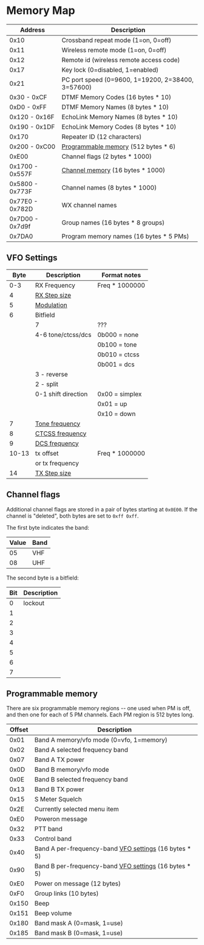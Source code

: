 # Memory Map

| Address         | Description                                                 |
|-----------------|-------------------------------------------------------------|
| 0x10            | Crossband repeat mode (1=on, 0=off)                         |
| 0x11            | Wireless remote mode  (1=on, 0=off)                         |
| 0x12            | Remote id (wireless remote access code)                     |
| 0x17            | Key lock (0=disabled, 1=enabled)                            |
| 0x21            | PC port speed (0=9600, 1=19200, 2=38400, 3=57600)           |
| 0x30 - 0xCF     | DTMF Memory Codes (16 bytes * 10)                           |
| 0xD0 - 0xFF     | DTMF Memory Names (8 bytes * 10)                            |
| 0x120 - 0x16F   | EchoLink Memory Names (8 bytes * 10)                        |
| 0x190 - 0x1DF   | EchoLink Memory Codes (8 bytes * 10)                        |
| 0x170           | Repeater ID (12 characters)                                 |
| 0x200 - 0xC00   | [Programmable memory](#programmable-memory) (512 bytes * 6) |
| 0xE00           | Channel flags (2 bytes * 1000)                              |
| 0x1700 - 0x557F | [Channel memory](#vfo-settings) (16 bytes * 1000)           |
| 0x5800 - 0x773F | Channel names (8 bytes * 1000)                              |
| 0x77E0 - 0x782D | WX channel names                                            |
| 0x7D00 - 0x7d9f | Group names (16 bytes * 8 groups)                           |
| 0x7DA0          | Program memory names (16 bytes * 5 PMs)                     |

## VFO Settings

| Byte  | Description                             | Format notes
|-------|-----------------------------------------|----------------|
| 0-3   | RX Frequency                            | Freq * 1000000 |
| 4     | [RX Step size](tables/step_size.md)     |                |
| 5     | [Modulation](tables/mode.md)            |                |
| 6     | Bitfield                                |                |
|       | 7                                       | ???            |
|       | 4-6 tone/ctcss/dcs                      | 0b000 = none   |
|       |                                         | 0b100 = tone   |
|       |                                         | 0b010 = ctcss  |
|       |                                         | 0b001 = dcs    |
|       | 3 - reverse                             |                |
|       | 2 - split                               |                |
|       | 0-1 shift direction                     | 0x00 = simplex |
|       |                                         | 0x01 = up      |
|       |                                         | 0x10 = down    |
| 7     | [Tone frequency](tables/tone_ctcss.md)  |                |
| 8     | [CTCSS frequency](tables/tone_ctcss.md) |                |
| 9     | [DCS frequency](tables/dcs.md)          |                |
| 10-13 | tx offset                               | Freq * 1000000 |
|       | or tx frequency                         |                |
| 14    | [TX Step size](tables/step_size.md)     |                |

## Channel flags

Additional channel flags are stored in a pair of bytes starting at `0x0E00`.
If the channel is "deleted", both bytes are set to `0xff 0xff`.

The first byte indicates the band:

| Value | Band |
|-------|------|
| 05    | VHF  |
| 08    | UHF  |

The second byte is a bitfield:

| Bit | Description |
|-----|-------------|
| 0   | lockout     |
| 1   |             |
| 2   |             |
| 3   |             |
| 4   |             |
| 5   |             |
| 6   |             |
| 7   |             |

## Programmable memory

There are six programmable memory regions -- one used when PM is off, and then one for each of 5 PM channels. Each PM region is 512 bytes long.


| Offset | Description                                                            |
|--------|------------------------------------------------------------------------|
| 0x01   | Band A memory/vfo mode (0=vfo, 1=memory)                               |
| 0x02   | Band A selected frequency band                                         |
| 0x07   | Band A TX power                                                        |
| 0x0D   | Band B memory/vfo mode                                                 |
| 0x0E   | Band B selected frequency band                                         |
| 0x13   | Band B TX power                                                        |
| 0x15   | S Meter Squelch                                                        |
| 0x2E   | Currently selected menu item                                           |
| 0xE0   | Poweron message                                                        |
| 0x32   | PTT band                                                               |
| 0x33   | Control band                                                           |
| 0x40   | Band A per-frequency-band [VFO settings](#vfo-settings) (16 bytes * 5) |
| 0x90   | Band B per-frequency-band [VFO settings](#vfo-settings) (16 bytes * 5) |
| 0xE0   | Power on message (12 bytes)                                            |
| 0xF0   | Group links (10 bytes)                                                 |
| 0x150  | Beep                                                                   |
| 0x151  | Beep volume                                                            |
| 0x180  | Band mask A (0=mask, 1=use)                                            |
| 0x185  | Band mask B (0=mask, 1=use)                                            |

